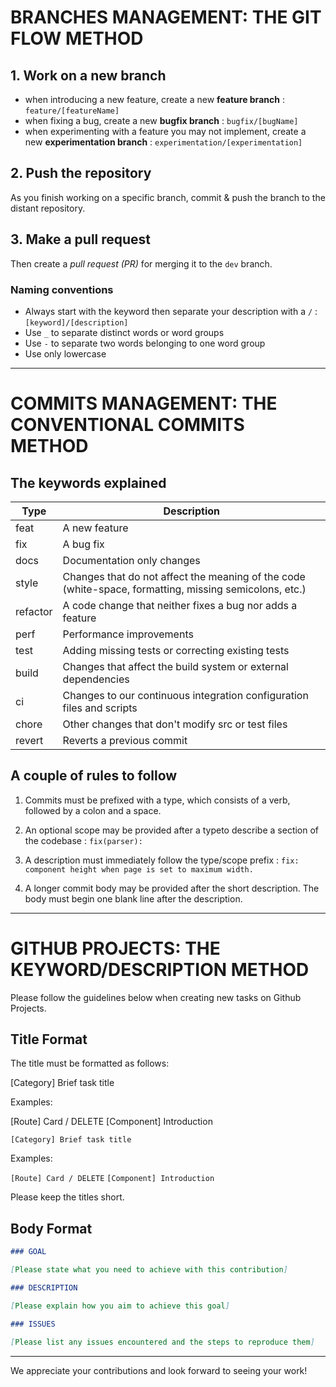 # BRANCHES MANAGEMENT: THE GIT FLOW METHOD

## 1. Work on a new branch

- when introducing a new feature, create a new **feature branch** : `feature/[featureName]`
- when fixing a bug, create a new **bugfix branch** : `bugfix/[bugName]`
- when experimenting with a feature you may not implement, create a new **experimentation branch** : `experimentation/[experimentation]`

## 2. Push the repository

As you finish working on a specific branch, commit & push the branch to the distant repository.

## 3. Make a pull request

Then create a _pull request (PR)_ for merging it to the `dev` branch.

### Naming conventions

- Always start with the keyword then separate your description with a `/` : `[keyword]/[description]`
- Use `_` to separate distinct words or word groups
- Use `-` to separate two words belonging to one word group
- Use only lowercase

---

# COMMITS MANAGEMENT: THE CONVENTIONAL COMMITS METHOD

## The keywords explained

| Type     | Description                                                                                            |
| -------- | ------------------------------------------------------------------------------------------------------ |
| feat     | A new feature                                                                                          |
| fix      | A bug fix                                                                                              |
| docs     | Documentation only changes                                                                             |
| style    | Changes that do not affect the meaning of the code (white-space, formatting, missing semicolons, etc.) |
| refactor | A code change that neither fixes a bug nor adds a feature                                              |
| perf     | Performance improvements                                                                               |
| test     | Adding missing tests or correcting existing tests                                                      |
| build    | Changes that affect the build system or external dependencies                                          |
| ci       | Changes to our continuous integration configuration files and scripts                                  |
| chore    | Other changes that don't modify src or test files                                                      |
| revert   | Reverts a previous commit                                                                              |

## A couple of rules to follow

1. Commits must be prefixed with a type, which consists of a verb, followed by a colon and a space.

2. An optional scope may be provided after a typeto describe a section of the codebase : `fix(pa­rser):`

3. A descri­ption must immedi­ately follow the type/scope prefix : `fix: component height when page is set to maximum width.`

4. A longer commit body may be provided after the short descri­ption. The body must begin one blank line after the descri­ption.

---

# GITHUB PROJECTS: THE KEYWORD/DESCRIPTION METHOD

Please follow the guidelines below when creating new tasks on Github Projects.

## Title Format

The title must be formatted as follows:

[Category] Brief task title

Examples:

[Route] Card / DELETE
[Component] Introduction

`[Category] Brief task title`

Examples:

`[Route] Card / DELETE`
`[Component] Introduction`

Please keep the titles short.

## Body Format

```md
### GOAL

[Please state what you need to achieve with this contribution]

### DESCRIPTION

[Please explain how you aim to achieve this goal]

### ISSUES

[Please list any issues encountered and the steps to reproduce them]
```

---

We appreciate your contributions and look forward to seeing your work!
